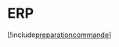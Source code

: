 # ERP

[!include[preparationcommande](erp.preparationcommande.autogen.md)]






































































